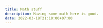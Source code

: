 ```yaml
---
title: Math stuff
description: Having some math here is good. 
date: 2022-03-18T21:10:00+07:00
---
```


